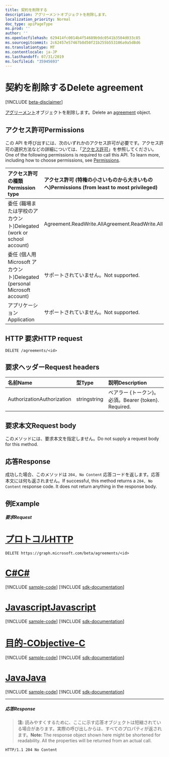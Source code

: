 ```yaml
---
title: 契約を削除する
description: アグリーメントオブジェクトを削除します。
localization_priority: Normal
doc_type: apiPageType
ms.prod: ''
author: ''
ms.openlocfilehash: 629414fc0014b4f54689b9dc0541b3504d033c85
ms.sourcegitcommit: 2c62457e57467b8d50f21b255b553106a9a5d8d6
ms.translationtype: MT
ms.contentlocale: ja-JP
ms.lasthandoff: 07/31/2019
ms.locfileid: "35945693"
---
```

# <a name="delete-agreement"></a><span data-ttu-id="02300-103">契約を削除する</span><span class="sxs-lookup"><span data-stu-id="02300-103">Delete agreement</span></span>

[!INCLUDE [beta-disclaimer](../../includes/beta-disclaimer.md)]

<span data-ttu-id="02300-104">[アグリーメント](../resources/agreement.md)オブジェクトを削除します。</span><span class="sxs-lookup"><span data-stu-id="02300-104">Delete an [agreement](../resources/agreement.md) object.</span></span>
## <a name="permissions"></a><span data-ttu-id="02300-105">アクセス許可</span><span class="sxs-lookup"><span data-stu-id="02300-105">Permissions</span></span>
<span data-ttu-id="02300-p101">この API を呼び出すには、次のいずれかのアクセス許可が必要です。アクセス許可の選択方法などの詳細については、「[アクセス許可](/graph/permissions-reference)」を参照してください。</span><span class="sxs-lookup"><span data-stu-id="02300-p101">One of the following permissions is required to call this API. To learn more, including how to choose permissions, see [Permissions](/graph/permissions-reference).</span></span>

|<span data-ttu-id="02300-108">アクセス許可の種類</span><span class="sxs-lookup"><span data-stu-id="02300-108">Permission type</span></span>                        | <span data-ttu-id="02300-109">アクセス許可 (特権の小さいものから大きいものへ)</span><span class="sxs-lookup"><span data-stu-id="02300-109">Permissions (from least to most privileged)</span></span>              |
|:--------------------------------------|:---------------------------------------------------------|
|<span data-ttu-id="02300-110">委任 (職場または学校のアカウント)</span><span class="sxs-lookup"><span data-stu-id="02300-110">Delegated (work or school account)</span></span>     | <span data-ttu-id="02300-111">Agreement.ReadWrite.All</span><span class="sxs-lookup"><span data-stu-id="02300-111">Agreement.ReadWrite.All</span></span> |
|<span data-ttu-id="02300-112">委任 (個人用 Microsoft アカウント)</span><span class="sxs-lookup"><span data-stu-id="02300-112">Delegated (personal Microsoft account)</span></span> | <span data-ttu-id="02300-113">サポートされていません。</span><span class="sxs-lookup"><span data-stu-id="02300-113">Not supported.</span></span> |
|<span data-ttu-id="02300-114">アプリケーション</span><span class="sxs-lookup"><span data-stu-id="02300-114">Application</span></span>                            | <span data-ttu-id="02300-115">サポートされていません。</span><span class="sxs-lookup"><span data-stu-id="02300-115">Not supported.</span></span> |

## <a name="http-request"></a><span data-ttu-id="02300-116">HTTP 要求</span><span class="sxs-lookup"><span data-stu-id="02300-116">HTTP request</span></span>
<!-- { "blockType": "ignored" } -->
```http
DELETE /agreements/<id>
```
## <a name="request-headers"></a><span data-ttu-id="02300-117">要求ヘッダー</span><span class="sxs-lookup"><span data-stu-id="02300-117">Request headers</span></span>
| <span data-ttu-id="02300-118">名前</span><span class="sxs-lookup"><span data-stu-id="02300-118">Name</span></span>         | <span data-ttu-id="02300-119">型</span><span class="sxs-lookup"><span data-stu-id="02300-119">Type</span></span>        | <span data-ttu-id="02300-120">説明</span><span class="sxs-lookup"><span data-stu-id="02300-120">Description</span></span> |
|:-------------|:------------|:------------|
| <span data-ttu-id="02300-121">Authorization</span><span class="sxs-lookup"><span data-stu-id="02300-121">Authorization</span></span> | <span data-ttu-id="02300-122">string</span><span class="sxs-lookup"><span data-stu-id="02300-122">string</span></span> | <span data-ttu-id="02300-p102">ベアラー \{トークン\}。必須。</span><span class="sxs-lookup"><span data-stu-id="02300-p102">Bearer \{token\}. Required.</span></span> |

## <a name="request-body"></a><span data-ttu-id="02300-125">要求本文</span><span class="sxs-lookup"><span data-stu-id="02300-125">Request body</span></span>
<span data-ttu-id="02300-126">このメソッドには、要求本文を指定しません。</span><span class="sxs-lookup"><span data-stu-id="02300-126">Do not supply a request body for this method.</span></span>


## <a name="response"></a><span data-ttu-id="02300-127">応答</span><span class="sxs-lookup"><span data-stu-id="02300-127">Response</span></span>
<span data-ttu-id="02300-p103">成功した場合、このメソッドは `204, No Content` 応答コードを返します。応答本文には何も返されません。</span><span class="sxs-lookup"><span data-stu-id="02300-p103">If successful, this method returns a `204, No Content` response code. It does not return anything in the response body.</span></span>

## <a name="example"></a><span data-ttu-id="02300-130">例</span><span class="sxs-lookup"><span data-stu-id="02300-130">Example</span></span>
##### <a name="request"></a><span data-ttu-id="02300-131">要求</span><span class="sxs-lookup"><span data-stu-id="02300-131">Request</span></span>

# <a name="httptabhttp"></a>[<span data-ttu-id="02300-132">プロトコル</span><span class="sxs-lookup"><span data-stu-id="02300-132">HTTP</span></span>](#tab/http)
<!-- {
  "blockType": "request",
  "name": "delete_agreement"
}-->
```http
DELETE https://graph.microsoft.com/beta/agreements/<id>
```
# <a name="ctabcsharp"></a>[<span data-ttu-id="02300-133">C#</span><span class="sxs-lookup"><span data-stu-id="02300-133">C#</span></span>](#tab/csharp)
[!INCLUDE [sample-code](../includes/snippets/csharp/delete-agreement-csharp-snippets.md)]
[!INCLUDE [sdk-documentation](../includes/snippets/snippets-sdk-documentation-link.md)]

# <a name="javascripttabjavascript"></a>[<span data-ttu-id="02300-134">Javascript</span><span class="sxs-lookup"><span data-stu-id="02300-134">Javascript</span></span>](#tab/javascript)
[!INCLUDE [sample-code](../includes/snippets/javascript/delete-agreement-javascript-snippets.md)]
[!INCLUDE [sdk-documentation](../includes/snippets/snippets-sdk-documentation-link.md)]

# <a name="objective-ctabobjc"></a>[<span data-ttu-id="02300-135">目的-C</span><span class="sxs-lookup"><span data-stu-id="02300-135">Objective-C</span></span>](#tab/objc)
[!INCLUDE [sample-code](../includes/snippets/objc/delete-agreement-objc-snippets.md)]
[!INCLUDE [sdk-documentation](../includes/snippets/snippets-sdk-documentation-link.md)]

# <a name="javatabjava"></a>[<span data-ttu-id="02300-136">Java</span><span class="sxs-lookup"><span data-stu-id="02300-136">Java</span></span>](#tab/java)
[!INCLUDE [sample-code](../includes/snippets/java/delete-agreement-java-snippets.md)]
[!INCLUDE [sdk-documentation](../includes/snippets/snippets-sdk-documentation-link.md)]

---

##### <a name="response"></a><span data-ttu-id="02300-137">応答</span><span class="sxs-lookup"><span data-stu-id="02300-137">Response</span></span>
><span data-ttu-id="02300-p104">**注:** 読みやすくするために、ここに示す応答オブジェクトは短縮されている場合があります。実際の呼び出しからは、すべてのプロパティが返されます。</span><span class="sxs-lookup"><span data-stu-id="02300-p104">**Note:** The response object shown here might be shortened for readability. All the properties will be returned from an actual call.</span></span>
<!-- {
  "blockType": "response",
  "truncated": true
} -->
```http
HTTP/1.1 204 No Content
```

<!-- uuid: 8fcb5dbc-d5aa-4681-8e31-b001d5168d79
2015-10-25 14:57:30 UTC -->
<!--
{
  "type": "#page.annotation",
  "description": "Delete agreement",
  "keywords": "",
  "section": "documentation",
  "tocPath": "",
  "suppressions": [
  ]
}
-->
